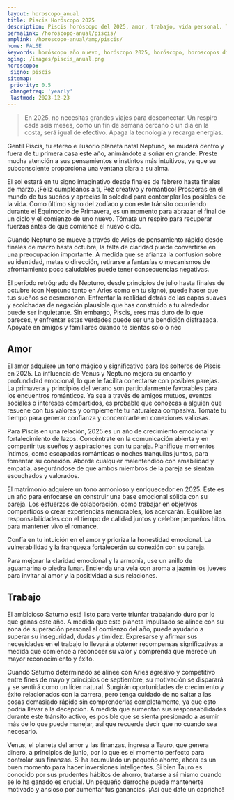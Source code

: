 ```yaml
---
layout: horoscopo_anual
title: Piscis Horóscopo 2025 
description: Piscis horóscopo del 2025, amor, trabajo, vida personal. Todas las predicciones para Piscis 2025 gratis. Disfruta este año nuevo.
permalink: /horoscopo-anual/piscis/
amplink: /horoscopo-anual/amp/piscis/
home: FALSE
keywords: horóscopo año nuevo, horóscopo 2025, horóscopo, horoscopos diarios gratis del dia de hoy, horóscopo diario gratis,horóscopo ano nuevo 2025, horóscopo esperanza gracia, horoscopo Piscis 2025, horoscop, horóscopos gratis, horoscopo Piscis, horoscopo Piscis 2025 gratis, Tarot, Astrologia, Zodíaco, Piscis, horoscopo gratis,tarot en femenino,videncia gratuita,horoscopos gratuitos,horóscopos, astrologia,videncia gratis
ogimg: /images/piscis_anual.png
horoscopo:
 signo: piscis
sitemap:
 priority: 0.5
 changefreq: 'yearly'
 lastmod: 2023-12-23
---
```





> En 2025, no necesitas grandes viajes para desconectar. Un respiro cada seis meses, como un fin de semana cercano o un día en la costa, será igual de efectivo. Apaga la tecnología y recarga energías.


Gentil Piscis, tu etéreo e ilusorio planeta natal Neptuno, se mudará dentro y fuera de tu primera casa este año, animándote a soñar en grande. Preste mucha atención a sus pensamientos e instintos más intuitivos, ya que su subconsciente proporciona una ventana clara a su alma.

El sol estará en tu signo imaginativo desde finales de febrero hasta finales de marzo. ¡Feliz cumpleaños a ti, Pez creativo y romántico! Prosperas en el mundo de tus sueños y aprecias la soledad para contemplar los posibles de la vida. Como último signo del zodíaco y con este tránsito ocurriendo durante el Equinoccio de Primavera, es un momento para abrazar el final de un ciclo y el comienzo de uno nuevo. Tómate un respiro para recuperar fuerzas antes de que comience el nuevo ciclo.

Cuando Neptuno se mueve a través de Aries de pensamiento rápido desde finales de marzo hasta octubre, la falta de claridad puede convertirse en una preocupación importante. A medida que se afianza la confusión sobre su identidad, metas o dirección, retirarse a fantasías o mecanismos de afrontamiento poco saludables puede tener consecuencias negativas.

El período retrógrado de Neptuno, desde principios de julio hasta finales de octubre (con Neptuno tanto en Aries como en tu signo), puede hacer que tus sueños se desmoronen. Enfrentar la realidad detrás de las capas suaves y acolchadas de negación plausible que has construido a tu alrededor puede ser inquietante. Sin embargo, Piscis, eres más duro de lo que pareces, y enfrentar estas verdades puede ser una bendición disfrazada. Apóyate en amigos y familiares cuando te sientas solo o nec

## Amor

El amor adquiere un tono mágico y significativo para los solteros de Piscis en 2025. La influencia de Venus y Neptuno mejora su encanto y profundidad emocional, lo que le facilita conectarse con posibles parejas. La primavera y principios del verano son particularmente favorables para los encuentros románticos. Ya sea a través de amigos mutuos, eventos sociales o intereses compartidos, es probable que conozcas a alguien que resuene con tus valores y complemente tu naturaleza compasiva. Tómate tu tiempo para generar confianza y concentrarte en conexiones valiosas.

Para Piscis en una relación, 2025 es un año de crecimiento emocional y fortalecimiento de lazos. Concéntrate en la comunicación abierta y en compartir tus sueños y aspiraciones con tu pareja. Planifique momentos íntimos, como escapadas románticas o noches tranquilas juntos, para fomentar su conexión. Aborde cualquier malentendido con amabilidad y empatía, asegurándose de que ambos miembros de la pareja se sientan escuchados y valorados.

El matrimonio adquiere un tono armonioso y enriquecedor en 2025. Este es un año para enfocarse en construir una base emocional sólida con su pareja. Los esfuerzos de colaboración, como trabajar en objetivos compartidos o crear experiencias memorables, los acercarán. Equilibre las responsabilidades con el tiempo de calidad juntos y celebre pequeños hitos para mantener vivo el romance.

Confía en tu intuición en el amor y prioriza la honestidad emocional. La vulnerabilidad y la franqueza fortalecerán su conexión con su pareja.

Para mejorar la claridad emocional y la armonía, use un anillo de aguamarina o piedra lunar. Encienda una vela con aroma a jazmín los jueves para invitar al amor y la positividad a sus relaciones.

## Trabajo

El ambicioso Saturno está listo para verte triunfar trabajando duro por lo que ganas este año. A medida que este planeta impulsado se alinee con su zona de superación personal al comienzo del año, puede ayudarlo a superar su inseguridad, dudas y timidez. Expresarse y afirmar sus necesidades en el trabajo lo llevará a obtener recompensas significativas a medida que comience a reconocer su valor y comprenda que merece un mayor reconocimiento y éxito.

Cuando Saturno determinado se alinee con Aries agresivo y competitivo entre fines de mayo y principios de septiembre, su motivación se disparará y se sentirá como un líder natural. Surgirán oportunidades de crecimiento y éxito relacionados con la carrera, pero tenga cuidado de no saltar a las cosas demasiado rápido sin comprenderlas completamente, ya que esto podría llevar a la decepción. A medida que aumentan sus responsabilidades durante este tránsito activo, es posible que se sienta presionado a asumir más de lo que puede manejar, así que recuerde decir que no cuando sea necesario.

Venus, el planeta del amor y las finanzas, ingresa a Tauro, que genera dinero, a principios de junio, por lo que es el momento perfecto para controlar sus finanzas. Si ha acumulado un pequeño ahorro, ahora es un buen momento para hacer inversiones inteligentes. Si bien Tauro es conocido por sus prudentes hábitos de ahorro, tratarse a sí mismo cuando se lo ha ganado es crucial. Un pequeño derroche puede mantenerte motivado y ansioso por aumentar tus ganancias. ¡Así que date un capricho!